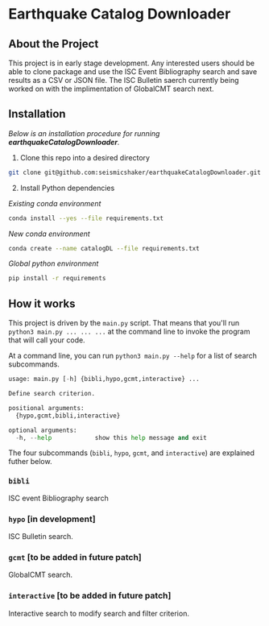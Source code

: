 # Earthquake Catalog Downloader

## About the Project

This project is in early stage development. Any interested users should be able to clone package and use the ISC Event Bibliography search and save results as a CSV or JSON file. The ISC Bulletin saerch currently being worked on with the implimentation of GlobalCMT search next.

## Installation

_Below is an installation procedure for running **earthquakeCatalogDownloader**._

1. Clone this repo into a desired directory

```sh
git clone git@github.com:seismicshaker/earthquakeCatalogDownloader.git
```

2. Install Python dependencies

_Existing conda environment_
```sh
conda install --yes --file requirements.txt
```

_New conda environment_
```sh
conda create --name catalogDL --file requirements.txt
```

_Global python environment_
```sh
pip install -r requirements
```

## How it works

This project is driven by the `main.py` script. That means that you'll run `python3 main.py ... ... ...` at the command line to invoke the program that will call your code.

At a command line, you can run `python3 main.py --help` for a list of search subcommands.

```python
usage: main.py [-h] {bibli,hypo,gcmt,interactive} ...

Define search criterion.

positional arguments:
  {hypo,gcmt,bibli,interactive}

optional arguments:
  -h, --help            show this help message and exit
```

The four subcommands (`bibli`, `hypo`, `gcmt`, and `interactive`) are explained futher below.

### `bibli`

ISC event Bibliography search

### `hypo` [in development]

ISC Bulletin search.

### `gcmt` [to be added in future patch]

GlobalCMT search.

### `interactive` [to be added in future patch]

Interactive search to modify search and filter criterion.
